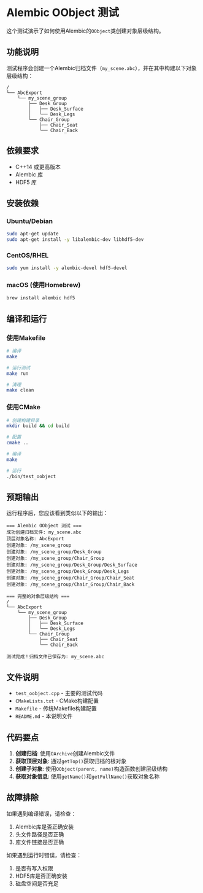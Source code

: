 # Alembic OObject 测试

这个测试演示了如何使用Alembic的`OObject`类创建对象层级结构。

## 功能说明

测试程序会创建一个Alembic归档文件（`my_scene.abc`），并在其中构建以下对象层级结构：

```
/
└── AbcExport
    └── my_scene_group
        ├── Desk_Group
        │   ├── Desk_Surface
        │   └── Desk_Legs
        └── Chair_Group
            ├── Chair_Seat
            └── Chair_Back
```

## 依赖要求

- C++14 或更高版本
- Alembic 库
- HDF5 库

## 安装依赖

### Ubuntu/Debian
```bash
sudo apt-get update
sudo apt-get install -y libalembic-dev libhdf5-dev
```

### CentOS/RHEL
```bash
sudo yum install -y alembic-devel hdf5-devel
```

### macOS (使用Homebrew)
```bash
brew install alembic hdf5
```

## 编译和运行

### 使用Makefile
```bash
# 编译
make

# 运行测试
make run

# 清理
make clean
```

### 使用CMake
```bash
# 创建构建目录
mkdir build && cd build

# 配置
cmake ..

# 编译
make

# 运行
./bin/test_oobject
```

## 预期输出

运行程序后，您应该看到类似以下的输出：

```
=== Alembic OObject 测试 ===
成功创建归档文件: my_scene.abc
顶层对象名称: AbcExport
创建对象: /my_scene_group
创建对象: /my_scene_group/Desk_Group
创建对象: /my_scene_group/Chair_Group
创建对象: /my_scene_group/Desk_Group/Desk_Surface
创建对象: /my_scene_group/Desk_Group/Desk_Legs
创建对象: /my_scene_group/Chair_Group/Chair_Seat
创建对象: /my_scene_group/Chair_Group/Chair_Back

=== 完整的对象层级结构 ===
/
└── AbcExport
    └── my_scene_group
        ├── Desk_Group
        │   ├── Desk_Surface
        │   └── Desk_Legs
        └── Chair_Group
            ├── Chair_Seat
            └── Chair_Back

测试完成！归档文件已保存为: my_scene.abc
```

## 文件说明

- `test_oobject.cpp` - 主要的测试代码
- `CMakeLists.txt` - CMake构建配置
- `Makefile` - 传统Makefile构建配置
- `README.md` - 本说明文件

## 代码要点

1. **创建归档**: 使用`OArchive`创建Alembic文件
2. **获取顶层对象**: 通过`getTop()`获取归档的根对象
3. **创建子对象**: 使用`OObject(parent, name)`构造函数创建层级结构
4. **获取对象信息**: 使用`getName()`和`getFullName()`获取对象名称

## 故障排除

如果遇到编译错误，请检查：

1. Alembic库是否正确安装
2. 头文件路径是否正确
3. 库文件链接是否正确

如果遇到运行时错误，请检查：

1. 是否有写入权限
2. HDF5库是否正确安装
3. 磁盘空间是否充足 